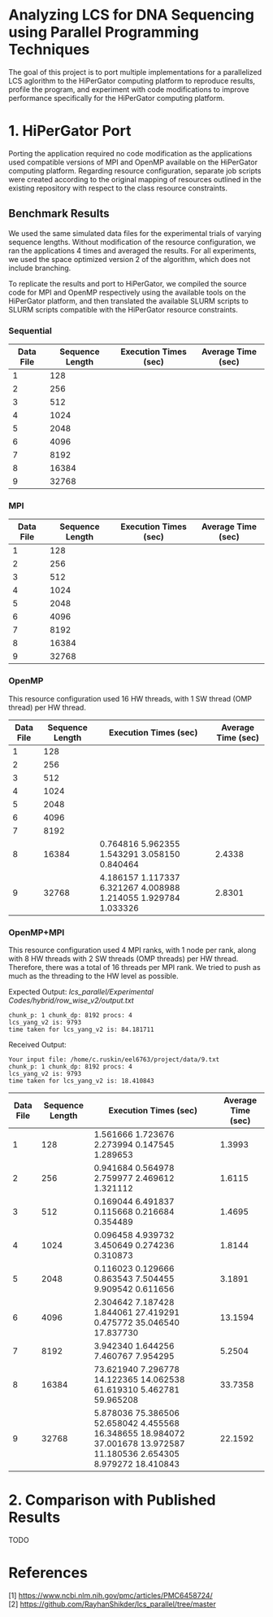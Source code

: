 # Analyzing LCS for DNA Sequencing using Parallel Programming Techniques

The goal of this project is to port multiple implementations for a parallelized LCS aglorithm to the HiPerGator computing platform to reproduce results, profile the program, and experiment with code modifications to improve performance specifically for the HiPerGator computing platform.

# 1. HiPerGator Port

Porting the application required no code modification as the applications used compatible versions of MPI and OpenMP available on the HiPerGator computing platform. Regarding resource configuration, separate job scripts were created according to the original mapping of resources outlined in the existing repository with respect to the class resource constraints.

## Benchmark Results

We used the same simulated data files for the experimental trials of varying sequence lengths. Without modification of the resource configuration, we ran the applications 4 times and averaged the results. For all experiments, we used the space optimized version 2 of the algorithm, which does not include branching.

To replicate the results and port to HiPerGator, we compiled the source code for MPI and OpenMP respectively using the available tools on the HiPerGator platform, and then translated the available SLURM scripts to SLURM scripts compatible with the HiPerGator resource constraints.

### Sequential

Data File | Sequence Length | Execution Times (sec) | Average Time (sec) |
-- | -- | -- | -- |
1 | 128    |
2 | 256    |
3 | 512    |
4 | 1024   |
5 | 2048   |
6 | 4096   |
7 | 8192   |
8 | 16384  |
9 | 32768  |

### MPI

Data File | Sequence Length | Execution Times (sec) | Average Time (sec) |
-- | -- | -- | -- |
1 | 128    |
2 | 256    |
3 | 512    |
4 | 1024   |
5 | 2048   |
6 | 4096   |
7 | 8192   |
8 | 16384  |
9 | 32768  |

### OpenMP

This resource configuration used 16 HW threads, with 1 SW thread (OMP thread) per HW thread.

Data File | Sequence Length | Execution Times (sec) | Average Time (sec) |
-- | -- | -- | -- |
1 | 128    |
2 | 256    |
3 | 512    |
4 | 1024   |
5 | 2048   |
6 | 4096   |
7 | 8192   |
8 | 16384  | 0.764816 5.962355 1.543291 3.058150 0.840464 | 2.4338
9 | 32768  | 4.186157 1.117337 6.321267 4.008988 1.214055 1.929784 1.033326 | 2.8301

### OpenMP+MPI

This resource configuration used 4 MPI ranks, with 1 node per rank, along with 8 HW threads with 2 SW threads (OMP threads) per HW thread. Therefore, there was a total of 16 threads per MPI rank. We tried to push as much as the threading to the HW level as possible.

Expected Output: _lcs_parallel/Experimental Codes/hybrid/row_wise_v2/output.txt_
```
chunk_p: 1 chunk_dp: 8192 procs: 4
lcs_yang_v2 is: 9793
time taken for lcs_yang_v2 is: 84.181711
```
Received Output:
```
Your input file: /home/c.ruskin/eel6763/project/data/9.txt 
chunk_p: 1 chunk_dp: 8192 procs: 4
lcs_yang_v2 is: 9793
time taken for lcs_yang_v2 is: 18.410843
```

Data File | Sequence Length | Execution Times (sec) | Average Time (sec)
-- | -- | -- | -- |
1 | 128    | 1.561666 1.723676 2.273994 0.147545 1.289653 | 1.3993
2 | 256    | 0.941684 0.564978 2.759977 2.469612 1.321112 | 1.6115
3 | 512    | 0.169044 6.491837 0.115668 0.216684 0.354489 | 1.4695
4 | 1024   | 0.096458 4.939732 3.450649 0.274236 0.310873 | 1.8144
5 | 2048   | 0.116023 0.129666 0.863543 7.504455 9.909542 0.611656 | 3.1891
6 | 4096   | 2.304642 7.187428 1.844061 27.419291 0.475772 35.046540 17.837730 | 13.1594
7 | 8192   | 3.942340 1.644256 7.460767 7.954295 | 5.2504
8 | 16384  | 73.621940 7.296778 14.122365 14.062538 61.619310 5.462781 59.965208 | 33.7358
9 | 32768  | 5.878036 75.386506 52.658042 4.455568 16.348655 18.984072 37.001678 13.972587 11.180536 2.654305 8.979272 18.410843 | 22.1592

# 2. Comparison with Published Results

TODO

# References

[1] https://www.ncbi.nlm.nih.gov/pmc/articles/PMC6458724/  
[2] https://github.com/RayhanShikder/lcs_parallel/tree/master